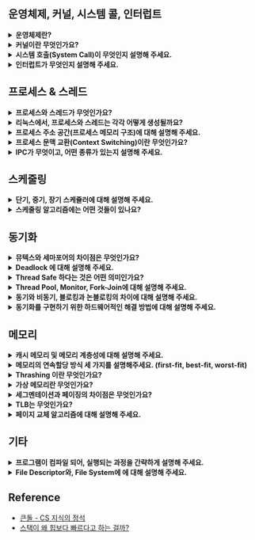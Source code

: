 <!--
<details>
  <summary><b></b></summary>

  ---
  
  <details>
    <summary></summary>
  </details>

  ---
</details>
-->

## 운영체제, 커널, 시스템 콜, 인터럽트

<details>
  <summary><b>운영체제란?</b></summary>

  - 사용자에게 편리한 인터페이스 환경을 제공하고 컴퓨터 시스템의 자원을 효율적으로 관리하는 일종의 소프트웨어입니다.
  - 예를 들어, 관리자 역할을 하는 운영체제의 커널이 프로그램을 메모리에 올려 프로세스로 만들면 일꾼인 CPU가 이를 처리합니다.

  ---

  <details>
    <summary>운영체제가 왜 필요할까요?</summary>

    - 컴퓨터 자원을 보호하기 위해 필요합니다.
      - 운영체제를 통해 자원을 관리하고 접근합니다. 즉, 사용자가 자원에 직접적으로 접근하는 것을 막음으로써 보호합니다.
    - 기능 추가 및 성능 향상을 위해 필요합니다.
      - 운영체제가 있으면 다양한 응용 프로그램을 사용할 수 있습니다. 예를 들어, 운영체제로 성능 향상을 위해 새로운 기능을 쉽게 추가할 수 있습니다.
    - 편리한 인터페이스 환경을 제공받기 위해 필요합니다.
    - 사용 규칙의 역할을 수행하기 위해 필요합니다.
      - 컴퓨터가 발전하면서 여러 작업을 동시에 할 수 있는 컴퓨팅 환경이 조성되어 사용 규칙이 필요해졌습니다.
  </details>  
  <details>
    <summary>운영체제의 역할이 무엇인가요?</summary>

    - 자원 관리 : 효율성
      - 여러 응용 프로그램이 자원을 요청하면 적절한 순서로 배분하고 회수하여 자원을 효율적으로 관리합니다.
      - 예시 : 리소스 관리, I/O 시스템 관리, CPU 관리(스레드에 CPU를 시분할로 할당), 메모리 관리(모든 프로세스에 공평하게 메모리를 할당)
    - 자원 보호 : 안정성
      - 사용자 및 응용 프로그램이 CPU, 메모리 등에 대해 직접 접근하는 것을 막습니다.
    - HW 인터페이스 제공 : 확장성
      - 마우스, 키보드 등을 복잡한 과정없이 사용할 수 있도록 합니다.
    - SW 인터페이스 제공 : 편리성
      - OS를 편리하게 사용하기 위해 제공됩니다.
      - Ex) Window GUI 등
  </details>
  <details>
    <summary>운영체제 종류는 무엇이 있을까요?</summary>

    - 운영체제는 앞단에 어떤 인터페이스를 두냐에 따라 GUI, CUI로 나뉠 수 있습니다.

    - GUI (Graphical User Interface)
      - 그래픽을 사용하여 컴퓨터와 상호 작용하는 인터페이스입니다.
      - 즉, 사용자가 전자 장치와 상호 작용할 수 있도록 하는 사용자 인터페이스의 한 형태입니다.
      - 단순 명령어 창이 아닌 아이콘을 마우스로 클릭하는 등의 단순한 동작으로 컴퓨터와 상호 작용할 수 있도록 해줍니다.
      - Ex) windowOS, macOS 등의 현대의 OS
    - CUI (Character Use Interface)
      - 사용자가 키보드만을 사용하여 문자를 기반으로 컴퓨터와 상호 작용하는 인터페이스입니다.
      - 즉, 그래픽이 아닌 명령어로 처리하는 인터페이스입니다.
      - Ex) MS-DOS (1994년 단종), chatGPT도 CUI라 할 수 있습니다.
  </details>

  ---
</details>
  
<details>
  <summary><b>커널이란 무엇인가요?</b></summary>

  - 운영체제의 핵심 부분이자 시스템 콜 인터페이스를 제공합니다.
  - 예를 들어, 보안, 메모리, 프로세스, 파일 시스템, I/O 디바이스, I/O 요청 관리 등 운영체제의 중추적인 역할을 합니다.

  ---

  <details>
    <summary>커널의 역할은 무엇이 있을까요?</summary>

    - OS의 역할은 OS의 커널이 담당합니다. 즉, OS 역할이 커널 역할이라 할 수 있습니다.
      - CPU 스케줄링 및 프로세스 관리 : CPU를 어떤 프로세스 할당할 지, 혹은 프로세스 생성/삭제/자원 할당/반환을 관리합니다.
      - 메모리 관리 : 한정된 메모리를 어떤 프로세스에 얼만큼 할당할 지 관리합니다.
      - 디스크 파일 관리 : 디스크 파일을 어떤 방법으로 보관할 지 관리합니다.
      - I/O 디바이스 관리 : 마우스, 키보드 등과 같은 I/O 디바이스들과 컴퓨터 간에 데이터를 주고 받는 것을 관리합니다.
  </details>
  <details>
    <summary>운영체제와 커널의 차이점은 무엇인가요?</summary>

    - 운영체제는 시스템 전체를 관리하고 사용자와 응용 프로그램에 다양한 서비스를 제공합니다.
    - 커널은 운영체제의 핵심 부분으로 하드웨어와 직접적으로 상호 작용하여 시스템 기능을 제공하고 관리합니다.
    - 즉, 운영체제 전체가 컴퓨터 부팅 시 반드시 실행되어야 하는 것은 아니지만, 커널은 반드시 실행되어야합니다.
  </details> 
  <details>
    <summary>커널 함수란?</summary>

    - 커널 내부에 있는 여러 함수들을 뜻하는 것으로 네이티브 함수를 말합니다.
    - 이 커널 함수들은 System Call(호출)을 통해 사용자 프로그램이 커널 함수를 호출할 수 있습니다. 
    - 예를 들어, 프로세스를 종료하는 kill() 함수를 호출 시, 시스템 콜을 거쳐 커널 함수가 호출되고 프로세스가 종료됩니다.
    - 이처럼, 커널 함수는 운영 체제의 안정성과 기능에 큰 영향을 미칩니다.
  </details>
  <details>
    <summary>커널 유형은 무엇이 있을까요?</summary>

    - 단일형 구조 커널(모놀리식)
      - 초창기 OS 구조로 기능들이 단일의 모듈로 구성되어 있습니다.
      - 즉, 모든 시스템 서비스를 하나의 큰 프로세스 내에서 실행합니다.
      - Ex) MS-DOS, VMS, 초기 UNIX
      - 장점
        - 모듈 간의 통신 비용이 줄어 효율적인 운영이 가능합니다.
      - 단점
        - 버그나 오류를 처리하기 어렵습니다.
        - 기능 간 상호 의존성이 높아 작은 결함이 시스템 전체로 확산될 수 있습니다.
        - 수정이 어려워 이식성이 낮습니다.
        - 현대의 OS는 크고 복잡해 단일형으로 구현하기 어렵습니다.
    - 계층형 구조 커널
      - 단일형 구조 커널의 발전된 형태로 비슷한 기능의 모듈을 하나의 계층으로 묶어 계층 간의 통신을 통해 OS를 구현한 커널입니다.
      - 장점
        - 버그나 오류가 생길 경우 해당 계층만 수정하면 되기 때문에, 디버깅이 쉽습니다.
        - Window를 비롯한 현대 OS는 이 구조로 구현되어 있습니다.
    - 마이크로 구조 커널
      - 계층형 구조의 접근 방식과 반대로 개발된 커널로 가장 기본적인 기능만 제공합니다.
      - 즉, 최소한의 기능만을 제공하며 대부분 서비스가 사용자 영역에 구현되어 있으며, 
        각 모듈 간의 정보 교환은 프로세스 간 통신을 통해 이루어집니다.
      - 장점
        - 각 모듈이 독립적으로 작동하기 때문에, 하나의 모듈에 문제가 있어도 전체 OS가 멈추지 않습니다.
        - 커널이 가벼워 CPU 용량이 작은 시스템에도 적용이 가능합니다.
  </details> 
  
  ---
</details>
<details>
  <summary><b>시스템 호출(System Call)이 무엇인지 설명해 주세요.</b></summary>

  - 시스템 콜은 OS가 커널에 접근하기 위한 인터페이스입로 소프트웨어 인터럽트인 Trap의 한 종류입니다.
  - 예를 들어, 사용자 프로그램이 OS의 서비스를 받기 위해 커널 함수를 호출할 때, 시스템 콜을 거쳐 호출하도록 설계되어 있습니다.
    - 시스템 콜은 커널 영역의 기능을 사용자 모드가 사용 가능하게 해줍니다.
    - 프로세스가 하드웨어에 접근해서 필요한 기능을 할 수 있게 해줍니다.
    - Ex) 프로세스 관리(생성/삭제 등), 파일 관리, 디바이스 관리, 시간/날짜 관련 시스템, 프로세스 간 통신 등을 위해 시스템 콜을 거쳐 커널 함수 호출합니다.
  - 즉, OS는 다양한 서비스들을 수행하기 위해 하드웨어를 직접 관리하고 응용 프로그램은 OS가 제공하는 인터페이스인 시스템 콜을 통해서만 자원을 사용할 수 있습니다.
  
  ---

  <details>
    <summary>우리가 사용하는 시스템 콜의 예시를 들어주세요. </summary>
    
    - 'open', 'close' : 파일을 열거나 닫는 시스템 콜입니다.
    - 'fork', 'exit' : 프로세스를 생성하거나 종료하는 시스템 콜입니다.
    - 'malloc', 'free' : 메모리를 할당하거나 해제하는 시스템 콜입니다.
  </details> 
  <details>
    <summary>시스템 콜의 장점은 ?</summary>

    - 유저 프로그램이 복잡한 파일 시스템, 프로세스 관리 등의 내부 동작을 몰라도 됩니다.
      - 시스템 콜은 하나의 추상화 계층이기 때문에, 네트워크 통신이나, DB와 같은 낮은 단계의 영역 처리에 대한 부분을 많이 신경쓰지 않고 프로그램을 구현할 수 있습니다.
      - 즉, 유저 프로그램은 시스템 콜을 기반으로 커널과 분리 됩니다.
    - 운영체제의 관리 하에 프로그램이 운영되므로 시스템의 안정성과 보안이 강화됩니다.
      - 예를 들어, 공격자가 만든 카메라 앱 프로그램이 아무런 제약 없이 접근 가능할 때, 카메라에 관련한 메모리 등이 오염되어 의도와는 상관없이 사생활이 노출될 수 있습니다.
      - 반대로, 시스템 콜은 유저 모드에서 시스템 콜로만 커널 모드에 진입할 수 있는 단 하나의 통로 역할을 하기 때문에, 컴퓨터 자원에 대한 직접적인 접근을 차단하여 보호할 수 있습니다.
  </details> 
  <details>
    <summary>시스템 콜이, 운영체제에서 어떤 과정으로 실행되는지 설명해 주세요. </summary>

    1. 사용자 프로세스가 시스템 콜을 호출하면, trap이 걸리면서 mode bit 값이 1에서 0으로 바뀝니다. 즉, 유저모드에서 커널모드가 됩니다.
    2. 이때, 커널은 내부적으로 시스템 콜을 구분하기 위해 기능별로 고유 번호를 할당하고 해당 번호에 제어 루틴의 정의하고 있기 때문에,
       커널은 요청받은 시스템 콜에 대응하는 고유 번호를 확인하고 그에 맞는 서비스 루틴을 호출합니다.
    3. 작업 완료 후 다시 사용자 모드로 전환됩니다. 즉, mode bit도 0에서 1로 바뀝니다.
  </details>  
  <details>
    <summary>운영체제의 Dual Mode에 대해 설명해 주세요.</summary>

    - 운영체제를 보호하기 위한 기법입니다. 예를 들어, 사용자에게 시스템 자원에 대한 제한을 걸지 않을 경우 사용자가 중요한 HW 자원을 망가뜨리 위험이 생기는데, 이를 보호하기 위한 기법입니다.
    - 이는 `mode bit`를 참고해서 유저 모드와 커널 모드로 구분합니다. 이때, mode bit가 1이면 유저 모드이고 0이면 커널 모드입니다.
      - 유저 모드(mode bit 1) : 유저가 접근할 수 있는 영역을 제한적으로 둬서 컴퓨터 자원에 함수로 침범하지 못하는 모드입니다.
      - 커널 모드(mode bit 0) : 모든 컴퓨터 자원에 접근할 수 있는 모드입니다.  
  </details>
  <details>
    <summary>시스템 콜 혹은 인터럽트가 발생했을 때, Dual Mode 흐름을 말해보세요.</summary>
  
    1. 유저 모드에서 프로세스가 실행됩니다.
    2. 실행 중 프로세스가 시스템 콜을 호출합니다.
    3. 커널 모드로 전환됩니다.
    4. 작업을 수행합니다.
    5. 작업 완료 후 다시 유저 모드로 전환됩니다.
  </details>
  <details>
    <summary>왜 유저모드와 커널모드를 구분해는 이유가 무엇일까요?</summary>

    - 시스템을 보호하기 위해 구분합니다. 즉, 의도치 않거나 악의적으로 호출을 막아 시스템 내부 데이터를 보호하기 위해 구분합니다.
  </details>  
  <details>
    <summary>서로 다른 시스템 콜을 어떻게 구분할 수 있을까요?</summary>

    - 커널은 내부적으로 각각의 시스템 콜을 구분하기 위해 고유한 이름, 매개변수, 시스템 콜 번호, 시스템 콜 번호에 해당하는 서비스 루틴 등을 가집니다.
      - 시스템 콜 이름(고유) : open, read, write와 같이 고유한 이름
      - 매개변수 : 매개변수의 종류와 값에 따라 시스템 콜이 어떤 동작을 수행하는 지 구분 가능합니다. (Ex) open: 파일 경로와 옵션을 매개변수로 전달, fork: 새로운 프로세스를 생성하는데 필요한 정보를 매개변수로 전달
  </details>  
  <details>
    <summary>우리가 사용하는 Java에서 시스템 콜을 어떻게 사용하는지 자유롭게 설명해주세요. (답변 부족)</summary>

    - Java는 시스템 콜을 사용하기 위해 JNI를 통하여 네이티브 메서드를 활용하는 것으로 알고 있습니다.
  </details> 
  
  ---
</details>

<details>
  <summary><b>인터럽트가 무엇인지 설명해 주세요.</b></summary>

  - 즉각적인 주의가 필요한 이벤트를 나타내는 외부 장치 혹은 SW 내부에서 CPU로 전송하는 신호를 말합니다. 신호를 받은 CPU에서 실행 중인 프로세스를 중단하고 임시로 미리 결정된 위치로 제어권을 전달합니다. 즉, 이벤트가 발생했을 때 CPU가 이에 응답할 수 있도록 합니다. 이는 폴링으로 주변 장치를 주기적으로 확인할 필요가 없어져서 프로세서의 효율성도 향상시킵니다.
  - 쉽게 말해, 인터럽트는 프로그램 실행 도중에 예기치 않은 상황이나 급한 작업이 발생할 경우, 현재 실행 중인 작업을 일시 중단 후, 발생된 상황을 우선처리한 후 실행 중이던 작업으로 복귀해 계속 처리하는 것을 말합니다. 즉, 현재 실행 중인 작업을 즉시 중단하고 발생한 상황에 대한 우선처리가 필요함을 CPU에 알리는 것입니다.

  ---

  <details>
    <summary>인터럽트가 왜 필요할까요?</summary>

    - 대부분의 컴퓨터는 한 개의 CPU를 사용하므로 한 순간에는 하나의 일 밖에 처리할 수 없습니다.
    - 때문에, 어떤 일을 처리하는 도중 우선 순위가 급한 일을 처리할 필요가 있을 때, 대처하기 위해 필요합니다.
  </details>
  <details>
    <summary>트랩(Trap)이란?</summary>

    - 트랩은 SW 인터럽트(=내부 인터럽트, 동기적 인터럽트)를 말합니다.    
    - 이때 SW 인터럽트는 비자발적과 자발적인 System Call로 나뉩니다.
      - Exception(비자발적) : 오버플로, 언더플로, I/O 장치에 의한 인터럽트, 0으로 나눗셈한 경우 등
      - System Call(자발적) : 프로그램이 커널 함수를 호출하는 경우              
  </details>
  <details>
    <summary>인터럽트 핸들러 함수(ISR; Interrupt Service Routine)란?</summary>

    - 인터럽트 발생 시, 이를 핸들링하기 위함 함수를 말합니다.
    - 이는 리눅스에서 `request_irq()`를 통해 인터럽트 핸들러 함수로 등록할 수 있습니다.
  </details>
  <details>
    <summary>인터럽트는 어떻게 처리하나요?</summary>

    1. 프로세스 실행 : CPU가 메모리에 있는 명령어를 순차적으로 실행하다가, 
    2. 인터럽트 요청 : 중간에 HW 혹은 SW 이벤트에 의해 인터럽트 요청 시, 
    3. 프로세스 중단 : CPU가 현재 실행 중인 프로세스를 중단하고 
    4. 상태 보존 : PCB에 해당 작업 상태를 저장합니다.
    5. 서비스 루틴 : Interrupt Vector에서 ISR(Intterrupt Handler)를 찾습니다.
    6. 프로세스 인터럽트 : 찾은 ISR을 수행해 특정 명령어를 실행합니다.
    7. 상태 복원 : 실행 완료 후 상태 복구 명령어가 실행되어 저장해둔 PCB 등을 복원하고 
    8. 실행 재개 : CPU는 다시 메모리에 있는 명령어를 순차적으로 실행합니다. 이때, 이전에 실행 중이던 프로그램이 실행될 수도 있지만, Ready Queue의 가장 앞에 있던 프로그램이 다시 올라갈 수도 있습니다.
      
    - PCB(Process Control Block) : 수행 중이던 PC, 메모리 주소, 레지스터, HW 상태 등이 저장됩니다.
    - PC(Program Counter) : 다음에 실행할 명령어의 주소
    - Interrupt Vector : 인터럽트 유발한 장치를 위한 ISR의 주소 배열. 즉, 인터럽트 핸들러 함수가 모여 있는 곳.
    - ISR(Interrupt Handler Function) : 해당 인터럽트를 처리하기 위한 코드 집합. 즉, 인터럽트를 핸들링하기 위한 함수
      - 만약, ISR을 수행할 때, 우선순위가 더 높은 인터럽트 발생 시, 재귀적으로 과정을 수행합니다.
      - ISR 내에서는 다른 인터럽트가 발생하지 않도록 인터럽트 플래그를 사용해 중첩된 인터럽트를 방지합니다.
    - Context : 프로세스와 관련된 정보의 집합
      - CPU Register Context : CPU(프로세서) 내부에 위치
      - Code & Data, Stack, PCB : 메모리에 위치.
  </details>  
  <details>
    <summary>Polling 방식에 대해 설명해 주세요.</summary>
    
    - 폴링은 특정 주기를 갖고 해당 주기마다 처리를 위한 시그널이 들어왔는지 체크합니다.
      따라서 커널과 같은 인터럽트 핸들러가 필요하지 않습니다.
    - 단, 시스템 리소스를 많이 소비하기 때문에 구현 시, 시스템의 성능 저하 원인이 되기도 합니다.
      따라서 오늘날의 다양한 프로세스를 처리하기에는 적합하지 않습니다.

    - 인터럽트
      - CPU가 아닌 주변의 I/O 장치가 대신 I/O 해주는 방식입니다.
        때문에 데이터의 I/O 이루어지는 동안 CPU는 다른 작업을 할 수 있습니다.
      - CPU의 작업과 저장장치의 데이터 이동을 독립적으로 운영할 수 있어서 시스템 효율을 높입니다.
      - 현대 운영체제는 인터럽트 기반의 시스템을 사용합니다.
  </details>  
  <details>
    <summary>HW/SW 인터럽트 혹은 외부/내부 혹은 비동기적/동기적 인터럽트에 대해 설명해 주세요.</summary>

    - 안터럽트에는 HW 인터럽트와 SW 인터럽트가 있고 SW 인터럽트는 비자발적인 예외와 자발적인 System Call로 나뉩니다.

     - HW 인터럽트 (=외부 인터럽트, 비동기적 인터럽트)
       - 일반적으로 인터럽트를 부르는 것으로 CPU 외부로부터 인터럽트 요구신호에 의해 발생되는 인터럽트를 말합니다. 때문에 외부 인터럽트라고도 합니다.
       - 다른 하드웨어 장치가 실행 중인 명령어와는 무관하게 생성하는 인터럽트이기 때문에 비동기적 인터럽트라고도 합니다.
       - Ex) 정전/전원의 이상, CPU의 기능 오류 및 기계의 착오, I/O 인터럽트(입출력 오류, I/O 디바이스의 데이터 전송 등), 외부 신호 인터럽트(I/O 장치가 아닌 오퍼레이터나 타이머에 의한 인터럽트)          
     - SW 인터럽트 (=내부 인터럽트, 동기적 인터럽트, Trap)
       - 프로그램 내부에서 발생하는 것을 말합니다. 때문에 내부 인터럽트라고도 합니다.
       - 프로세스 오류/종료/시작 등을 기반으로 프로세스에서 발생하는 인터럽트를 말합니다. 즉, 프로세스가 실행 중인 명령어로 인해 발생하기 때문에 동기적 인터럽트라고도 부릅니다.
       - Ex) 잘못된 명령 및 잘못된 데이터 사용, Division By Zero, 오버플로우/언더플로우, 기타 프로그램 Exception 등
  </details>
  <details>
    <summary>동시에 두 개 이상의 인터럽트가 발생하면, 어떻게 처리해야 하나요?</summary>

    - 운영체제에서 사용되는 인터럽트 처리 메커니즘에 따라 정확한 동작이 달라질 수 있지만 주로 아래와 같은 동작으로 처리합니다.
      - 인터럽트 우선순위 할당 : 가장 높은 우선순위를 가진 인터럽트를 처리합니다.
      - 인터럽트 마스킹 : 인터럽트 처리 중 다른 인터럽트를 일시적으로 비활성화하여 우선순위를 선점하지 못하도록 방지할 수 있습니다.
      - 인터럽트 큐, 버터 : 받은 순서대로 대기 중인 인터럽트를 처리하고 처리 순서를 관리합니다.
  </details>
  <details>
    <summary>HW 인터럽트와 SW 인터럽트 중 어떤 것이 우선순위가 높나요?</summary>

    - 보통 HW 인터럽트가 높은 것으로 알고 있습니다.
    
    1. 전원 이상
    2. 기계 착오
    3. 외부 신호
    4. I/O
    5. 명령어 에러
    6. 프로그램 검사
    7. SuperVisor Call
  </details>

  ---
</details>
  
## 프로세스 & 스레드

<details>
  <summary><b>프로세스와 스레드가 무엇인가요?</b></summary>

  - 프로세스
    - 컴퓨터의 메모리에 올라가 실행 중인 프로그램을 의미합니다.
    - 즉, 프로그램이 메모리에 올라가면 프로세스가 되는 인스턴스화가 일어나고 이후 OS의 CPU 스케줄링에 따라 CPU가 프로세스를 실행합니다.
  - 스레드
    - 스레드는 프로세스 내 작업의 실행 흐름 단위입니다. 즉, 프로세스의 실행 가능한 가장 작은 단위입니다.
    - 즉, 프로세스는 여러 스레드를 가질 수 있습니다.
  
  ---

  <details>
    <summary>프로그램과 프로세스, 스레드의 차이에 대해 설명해 주세요.</summary>

    - 프로그램
      - 사용자가 원하는 일을 처리할 수 있도록 프로그래밍 언어를 사용해 올바른 수행절차를 표현해놓은 명령어들의 집합입니다.
      - 컴퓨터에서 어떤 작업을 위해 실행할 수 있는 정적인 상태의 파일로 메모리에 적재되기 전 상태의 파일입니다.
    - 프로세스
      - 각 프로세스는 OS로부터 필요한 자원을 할당 받습니다. 즉, 운영체제가 메모리 등의 필요한 자원을 할당해준 실행 중인 프로그램을 말합니다.
      - 각 프로세스는 독립적으로 Code/Text, Data, Stack, Heap 영역을 관리합니다.
      - 독립적으로 관리하기 때문에, 동기화 문제 등은 발생하지 않지만, 다른 프로세스의 자원에 접근하기 위해 프로세스간 통신(IPC)을 사용해야 합니다.
    - 스레드
      - 각 스레드는 프로세스가 할당받는 자원을 이용합니다. 즉 프로세스 내에서 작업을 수행하는 실행 단위로 하나의 프로세스에 여러 스레드가 있습니다.
      - 각 스레드는 Code/Text, Data(전역 변수 등), Heap 영역을 공유하고 Stack(지역 변수 등) 영역, 스레드 실행 환경 정보를 독립적으로 관리합니다.
      - 각 스레드는 메모리를 공유하지만, 이로 인해 동기화, 데드락 등의 문제가 발생할 수 있습니다.
  </details> 
  <details>
    <summary>멀티 프로세스와 멀티 스레드의 차이점을 설명해주세요.</summary>

    - 멀티 프로세스
      - 하나의 프로그램을 여러 개의 프로세스로 나눠 사용하는 것을 말합니다. 즉, 2개 이상의 프로세서나 코어를 사용하는 경우입니다.
      - 각 프로세스가 OS에게 독립적으로 자원을 할당받아 서로의 메모리에 침범하지 않습니다.
      - 독립적인 영역을 가져 안정적입니다. 즉, 각 프로세스에 문제가 발생해도 다른 프로세스에 영향을 주지 않습니다.
      - 서로 독립된 메모리를 가지기 때문에, 서로 메모리를 공유하기 위해 IPC(Inter Process Communication) 기법을 사용해야 합니다. 이 과정에서 추가적인 설비가 필요하고 다소 비효율적입니다.
      - 서로 독립된 메모리를 가져 Context Switching(문맥 교환) 발생 시, 시간이 오래 걸립니다.
    - 멀티 스레드
      - 하나의 프로세스가 여러 스레드를 갖고, 각 스레드가 서로 다른 작업들을 수행하는 것을 말합니다.
      - 프로세스를 추가적으로 생성하지 않기 때문에, 비용 측면에서 효율적입니다.
      - 스레드는 동일한 프로세스 내 자원을 공유하기 때문에 프로세스에 비해 효율적입니다. 단, 동기화 처리가 필요한 상황이 생길 수 있습니다.
      - 하나의 스레드에 문제가 생기면 프로세스 전체에 문제가 발생할 수 있습니다.
  </details> 
  <details>
    <summary>멀티 프로세스, 멀티 스레드 중 어떤 것을 선택하는 게 좋을까요?</summary>

    - 대부분의 경우 멀티 스레드를 선택할 것 같습니다.
    - 멀티 프로세스의 경우 멀티 프로세스를 시작하기 위해 여러 프로세스를 생성해야 하기 때문에 비용이 많이 발생합니다.
    - 또한 각 프로세스가 독립적이기 때문에 스레드의 Context Switching 과정보다 프로세스의 Context SWitching 과정에서 비교적 많은 비용이 발생할 것입니다.
    - 그리고 스레드의 자원 공유 방식이 프로세스의 IPC 기법보다 더 빠르고 효율적이기 때문에 멀티 스레드를 선택할 것 같습니다.
  </details>
  <details>
    <summary>크롬의 경우 멀티 프로세스 구조를 택했는데, 그 이유는 무엇일까요?</summary>
    
    - 멀티 스레드라면 각각의 크롬 탭에서 문제가 발생하거나 확장 중에 문제가 발생하면 전체 브라우저에 영향이 갈 수 있습니다.
    - 크롬은 특정 탭이 전체 브라우저에 영향이 가지 않도록 하기 위해 서로 다른 프로세스로 분리시켜 관리한다고 생각합니다.
  </details>
  <details>
    <summary>PCB(Process Control Block)가 무엇인가요?</summary>

    - CPU가 프로세스를 실행할 때 필요한 중요 정보들을 보관하는 자료구조입니다. 즉, 프로세스에 대한 메타데이터를 저장하는 블록입니다.
    - 모든 프로세스는 고유한 PCB를 갖는데, 프로세스 생성 시 PCB도 함께 생성되고 프로세스 완료 시, PCB도 함께 삭제됩니다.

    - PCB에 저장되는 정보 (구조)
      - 프로세스 상태 : New, Ready, Running, Wait, Terminated 등
      - 프로세스 구분자 (PID) : 각 프로세스의 고유 식별 변호
      - 프로그램 카운터 (PC) : 다음에 실행될 명령어의 위치 값. 예를 들어, Context Switching을 할 때, 어디부터 다시 실행해야하는 지 알려줍니다.
      - CPU 레지스터 및 일반 레지스터 정보 : 프로세스를 실행하기 위해 저장해야 할 레지스터 정보
      - CPU 스케줄링 정보 : 우선 순위, 최종 실행 시간, CPU 점유 시간 등의 정보
      - 메모리 관리 정보 : 프로세스 주소 공간 정보
      - I/O 상태 정보 : 프로세스에 할당된 I/O 장치 목록, 열린 파일 목록 등 
      - 프로세스 계정 정보 : Page Table, Scheduling Queue Pointer, 소유자, 부모 등
      - Stack Pointer : 부모/자식 프로세스에 대한 포인터, 프로세스가 위치한 메모리 주소에 대한 포인터, 할당된 자원에 대한 포인터 정보. 
                        함수 호출 시 스택의 가장 위쪽 데이터의 위치를 가리킵니다.
  </details>
  <details>
    <summary>그렇다면, 스레드는 PCB를 갖고 있을까요?</summary>

    - 스레드는 프로세스 내부에 있으므로 PCB를 가지지 않고 TCB(Thread Control Block)를 가집니다.
    - TCB는 스레드와 관련된 정보만 가지기 때문에, PCB보다 적은 데이터를 가집니다.
    - TCB는 스레드가 생성될 때마다 생성되고 스레드 종료 시, 해제됩니다.
    - TCB는 보통 Linked List로 구현되어 있는 것으로 알고 있습니다.

    - TCB에 저장되는 정보 (구조)
      - 스레드 ID (TID) : 각 스레드의 고유 식별 번호
      - 스레드 상태 : 순서열 레지스터, 스택 포인터, 프로그램 카운터 (PC)
        - 순서열 레지스터 : 명령의 진행 상태
        - 스택 포인터 : 스레드 함수 호출 시 저장되는 곳이 스택이라 실행 흐름을 저장하는 데 필요
        - 프로그램 카운터 (PC) : 스레드 내에서 실행될 다음 명령어의 주소
      - 스케줄링 정보
      - PCB에 대한 포인터 : 해당 스레드를 포함하는 프로세스에 대한 포인터
  </details> 
  <details>
    <summary>프로세스 상태에 대해 설명해주세요.</summary>

    - Create/New (생성 상태)
      - 프로세스가 생성 중인 상태를 의미합니다.
      - 이때, 프로세스를 생성하기 위한 여러 작업(Ex: PCB 생성)과 장기 스케줄러 승인 등의 과정을 밟습니다.
      - Ex) `fork()`, `exec()`
    - Ready (준비 상태)
      - 생성된 프로세스가 CPU 스케줄러로부터 CPU 소유권을 얻을 때까지 기다리는 상태입니다.
      - CPU가 하나인 경우 컴퓨터는 한 번에 하나의 프로세스만 실행할 수 있어서 기다리는 상태입니다.
      - 실제로 CPU 자원을 어떤 프로세스에게 줄 지에 대한 알고리즘도 다양합니다.
    - Running (실행 상태)
      - 프로세스가 CPU를 얻어 실제 작업을 수행하는 상태입니다. (명령어들이 실행되고 있는 상태)
      - 즉, CPU 소유권을 얻고 메모리를 할당받아 수행 중인 상태로 `CPU Burst`가 일어났다고 합니다.
    - Wait/Blocked (대기 상태)
      - 어떤 이벤트가 발생한 후 프로세스가 중단된 상태입니다. 즉, 프로세스가 어떤 이벤트가 발생하기를 대기하는 상태입니다.
      - 이는 작업의 효율성을 위해 OS에 추가된 상태로 CPU가 주어져도 당장 작업을 수행할 수 없는 상태입니다.
      - 예를 들어, 프린트 인쇄 버튼으로 인한 I/O 요청 인터럽트가 발생한 경우가 있습니다. 즉, 실행 상태의 프로세스가 I/O을 요구한 경우입니다.
    - Terminated/Exit (완료 상태)
      - 프로세스가 작업을 마친 후 해당 프로세스에 대한 자원을 반납하고 PCB가 삭제되는 상태를 말합니다.
      - 종료는 자연스럽게 종료되는 상황도 있지만, 부모 프로세스가 자식 프로세스를 강제적으로 종료시켜 비자발적 종료되는 경우(Abort)도 있습니다. 

    [상세]
    - Ready Suspended (준비 중단 상태)
      - 메모리 부족으로 일시 중단된 상태입니다.
      - 즉, Ready Queue가 꽉찬 상태입니다.
    - Blocked Suspended (일시 중단 상태)
      - 중단 상태에서 프로세스가 실행되려고 했는데, 또 다시 메모리 부족으로 일시 중단된 상태를 말합니다. 

    [흐름 예시]
    1. New -> Ready : 생성 완료 시, OS 커널에 존재하는 Ready Queue에 올라갑니다.
    2. Ready -> Running : Ready Queue에 있는 프로세스들을 OS가 프로세스 스케줄링 알고리즘에 의해 Running 상태로 가야할 프로세스를 CPU로 할당합니다.
    3. Running -> Waiting : 현재 Running 상태에 있는 프로세스 A에서 I/O 이벤트가 발생하여 프로세스 A가 대기합니다.
    4. Running -> Ready : I/O 이벤트가 종료된 프로세스 A가 다시 Ready Queue에 올라갑니다. (이후 다시 2번으로)
    5. Running -> Terminated : 프로세스 A의 작업이 완료됩니다.
    6. Ready -> Waiting : 이 모든 과정에서 하나의 작업을 매우 짧은 시간 동안 처리 후 다른 작업으로 넘어가는 것을 반복합니다. 겉으로 보기엔 동시에 실행되는 것처럼 보입니다. (Cuncurrency)
  </details>
  
  ---
</details>

<details>
  <summary><b>리눅스에서, 프로세스와 스레드는 각각 어떻게 생성될까요?</b></summary>

  - 부모 프로세스
    - 리눅스는 부팅될 때 부트로더에서 커널을 작동합니다.
      - 부트로더: OS가 시동되기 전에 미리 실행되면서 커널이 올바르게 시동되기 위해 필요한 관련 작업을 마무리하고 최종적으로 OS를 시동시키기 위한 목적을 가진 프로그램.
    - 작동된 커널이 init 프로세스를 실행합니다.
      - init 프로세스: 모든 프로세스의 부모 프로세스입니다.
  - 자식 프로세스
    - 대부분 fork() 혹은 exec() 시스템 콜 함수를 사용해 자식 프로세스를 생성합니다.
      - `fork()` : 부모 프로세스와 동일한 정보(PCB)를 갖는 자식 프로세스를 만드는 시스템 콜입니다.
      - `exec()` : 해당 함수로 호출된 부모 프로세스를 새로운 정보로 덮어버려 다른 작업을 하는 자식 프로세스를 만드는 시스템 콜입니다.
  - 스레드
    - `pthread_create()` 시스템 콜 함수를 사용해 생성합니다.
      - 같은 프로그램 내에서 작은 작업을 처리하는 데 fork()를 통해 부모와 동일한 자식 프로세스를 생성하는 것은 비용이 많이 발생합니다.
      - 반면, 스레드는 부모 프로세스의 PCB 정보를 가지고 있기 때문에, 해당 시스템 콜 함수로 부모 프로세스와 같은 정보에 적은 비용으로 접근해 필요한 작업만 처리가 가능합니다.

  ---

  <details>
    <summary>자식 프로세스가 상태를 알리지 않고 죽거나, 부모 프로세스가 먼저 죽게 되면 어떻게 처리하나요?</summary>

    - 좀비 프로세스 (Zombie Process)
      - 자식 프로세스가 부모 프로세스에게 상태를 알리지 못하고 죽으면, 자식 프로세스는 좀비 프로세스가 됩니다. 
      - 이를 위해 커널은 자식 프로세스가 종료되어도 최소한의 정보(PID, 종료 상태 등)을 남겨두기 때문에, wait() 함수를 통해서 좀비 프로세스들을 회수할 수 있습니다.
      - 즉, 좀비 프로세스는 다른 말로 부모 프로세스가 wait()를 호출하지 못한 상태로 자식 프로세스가 먼저 죽은 상황이라고 할 수 있습니다.
      - 만약 부모 프로세스가 wait()를 오랫동안 호출하지 않아 메모리가 남아있는 경우 결국 자원 낭비를 야기하고 최악에는 리소스의 유출을 야기할 수 있으니 꼭 처리해야 합니다.
    - 고아 프로세스 (Orphan Process)
      - 부모 프로세스가 자식 프로세스보다 먼저 죽은 경우 자식 프로세스들은 고아 프로세스가 됩니다. 즉, 고아 프로세스들은 종료 상태를 확인하거나 회수할 수 없습니다.
      - 하지만 다행히 OS는 고아 프로세스를 허용하지 않기 때문에, 부모 프로세스가 먼저 종료되면 자식 프로세스들은 새로운 부모 프로세스로 init이 설정됩니다.
      - 이 init 프로세스는 자식 프로세스가 종료될 때까지 기다린 후 wait 함수를 호출합니다. 즉, 고아 프로세스들이 좀비 프로세스가 되는 것을 방지합니다.
      - 고아 프로세스는 시스템이 프로세스가 종료될 때까지 추적해야해서 시스템 자원을 낭비할 수 있습니다. 즉, 성능 저하의 원인이 됩니다.
  </details> 
  <details>
    <summary>리눅스에서 데몬 프로세스(Daemon Process)에 대해 설명해 주세요.</summary>

    - 서비스 요청에 대해 응답하기 위해 오랫동안 실행 중인 백그라운드 프로세스를 말하는 것으로 부팅 시 자동으로 생성됩니다.
    - 즉, 백그라운드 프로세스 중 부모 프로세스의 고유 번호 즉, PPID가 1인 프로세스를 말합니다.
    - 데몬 프로세스는 사용자와 상호작용하지 않고 주로 시스템의 특정 기능을 지속해서 실행하거나 관리하는 데 사용됩니다.
  
    - 예시
      - 웹 서버, 네트워크 서비스, 로깅 서비스 등
      - 웹 서버: 서버에서 터미널을 통해 실행될 수 있지만 터미널을 통해 사용자와 대화할 필요는 없어서 백그라운드 프로세스로 만들어집니다.
    - 특징
      - 백그라운드에서 실행됩니다.
      - 주기적으로 시스템 작업(백업, 로깅, 네트워크 통신 등)을 수행하거나 관리하고 특정 서비스를 제공합니다.
      - 무한 루프 실행하여 지속적으로 요청을 처리하거나 시스템을 모니터링합니다.
      - init 프로세스의 자식 프로세스로 시작됩니다. 즉, 시스템 부팅 시 init 프로세스에 의해 시작되고 관리됩니다.
  </details> 
  <details>
    <summary>포그라운드 프로세스와 백그라운드 프로세스 개념을 설명해주세요.</summary>

    - 포그라운드 프로세스
      - 표준 I/O 장치를 통해 대화하는 프로세스를 말합니다.
      - 표준 I/O 장치 예시: 터미널, 키보드 
    - 백그라운드 프로세스
      - 입력 장치에 대해 터미널과의 관계를 끊은 모든 프로세스를 말합니다.
      - 즉, 키보드를 통해 사용자에게 입력받지 않고 스스로 동작하는 프로세스입니다.
  </details>
  <details>
    <summary>리눅스는 프로세스가 일종의 트리를 형성하고 있습니다. 이 트리의 루트 노드에 위치하는 프로세스에 대해 설명해 주세요.</summary>

    - 루트 노드에 위치한 프로세스는 init 프로세스입니다. 즉, 모든 프로세스의 부모 프로세스로 PID는 항상 1입니다. 최근에는 systemd라고도 부릅니다.
    - 이 init 프로세스는 리눅스가 부팅될 때 부트로더에서 작동된 커널이 실행시킵니다. 즉, 부팅 시 첫 번째로 생성되고 보통 종료될 때까지 Running 상태입니다.
    - init 프로세스는 시스템의 초기화 및 관리를 담당합니다. 예를 들어, 시스템 서비스의 시작/중지, 사용자 로그인/로그아웃 등의 작업을 말합니다.
    - 이 프로세스로부터 모든 시스템/사용자 프로세스가 파생됩니다.

    - 부트로더
      - OS가 시동되기 전에 미리 실행되어 커널이 올바르게 시동되도록 필요한 모든 작업을 마무리합니다.
      - 최종적으로 OS를 시동시키기 위한 목적을 가진 프로그램입니다.
  </details> 

  ---
</details>

<details>
  <summary><b>프로세스 주소 공간(프로세스 메모리 구조)에 대해 설명해 주세요.</b></summary>

  - 실행 중인 각 프로세스에 할당된 메모리 공간을 의미하는 것으로 각각 고유한 주소 공간을 가집니다.
  - OS는 프로세스에 위에서부터 Stack, Heap, Data, Code/Text 영역으로 메모리를 할당합니다.
  - 반면, 스레드 같은 경우엔 프로세스 내에서 독립된 Stack 영역을 할당받고 나머지 영역은 공유합니다. <br/>
    때문에, Data 영역에 있는 자원인 공유 데이터는 동시에 여러 스레드가 접근할 수 있어서 동기화가 필요합니다.

  ---

  <details>
    <summary>프로세스의 각 영역을 설명해주세요.</summary>

    - Stack 영역
      - 지역 변수, 함수 호출 정보(Ex: 매개변수)가 저장되는 영역입니다.
      - 이 영역은 일반적으로 컴파일 시, 크기가 결정됩니다. 즉, 정적으로 결정됩니다.
      - 단, 함수가 함수를 호출하는 등의 경우에 따라 런타임 시에 크기가 결정되기도 합니다. 즉, 동적으로 결정되기도 합니다.
      - 예를 들어, 이곳은 함수가 호출될 때마다 호출될 때의 환경 등의 정보가 계속해서 저장됩니다.
      - 또한 재귀 함수가 호출된다고 했을 때, 새로운 Stack 프레임이 매번 사용되어 함수 내의 변수 집합이 다른 인스턴스 변수를 방해하지 않습니다.
    - Heap 영역
      - 동적 할당을 통해 생성된 변수나 객체가 저장되는 영역입니다.
      - 즉, 동적 할당 시 사용되며 런타임 시, 크기가 결정됩니다.
      - 이곳은 malloc(), free() 함수를 통해 관리할 수 있습니다.
    - Data 영역 (Data & BSS)
      - 전역 변수, 정적 변수가 저장되는 영역입니다.
      - 이 영역은 Data와 BSS 영역으로 정적 할당에 관한 부분을 담당합니다.
      - 즉, 정적인 특징을 갖는 프로그램이 종료되면 사라지는 변수들이 관리되는 영역입니다.
      - BSS : 초기화되지 않은 변수들이 0으로 초기화되어 저장되는 곳입니다.
      - Data : 0이 아닌 특정 값으로 할당된 변수들이 저장되는 곳입니다.
    - Code 영역 (Text 영역)
      - 프로그램 명령어가 저장되는 영역입니다.
      - 즉, 프로그램에 내장된 소스 코드가 관리되는 영역으로 정적입니다.
      - 이는 수정 불가능한 기계어로 저장됩니다.
  </details>
  <details>
    <summary>다음과 같이 공간을 분할하는 이유가 있을까요?</summary>

    - 결론 : 각 역할을 분배하고 필요에 따라 데이터를 공유하여 메모리 사용량을 줄이기 위함이라 생각합니다.
    
    - 스택 영역 분리 이유
      - LIFO(후입선출) 구조를 이용해 함수 호출과 지역변수 관리가 쉽도록 설계되어 빠른 호출과 반환 작업이 가능합니다.
      - 구조화된 형태와 고정된 할당 패턴은 메모리 조각화와 할당 관련 문제를 예방하는 데 도움됩니다.
      - 스택은 작고 메모리 엑세스 패턴이 예측 가능하기 때문에, 캐시에 저장해두고 쓰기 좋습니다.
        즉 스택에 저장된 데이터는 프로세서의 캐시에 더 자주 존재하므로 메모리 엑세스 시간이 더 빠릅니다.
    - 힙 영역 분리 이유
      - 한 번의 함수 호출 범위를 넘어 지속되어야 하는 경우 동적 수명을 갖는 데이터를 관리하기 위해 필요합니다.
      - 힙을 사용하면 데이터를 구조화되지 않은 방식으로 할당/해제할 수 있으므로 다양한 크기의 데이터 구조를 관리하는 데, 유연성을 제공합니다.
    - 코드/텍스트 영역 분리 이유
      - 같은 프로그램에선 모두 같은 내용이기 때문에, 따로 관리하여 공유합니다.
      - 기계어만 들어있기 때문에, 다른 영역과 분리하는게 당연하다고 생각합니다.
    - 스택 영역과 데이터 영역 분리 이유
      - 스택 구조의 특성과 전역변수의 활용성을 위해 분리되었다고 생각합니다.
      - 스택 영역은 함수의 흐름을 관리하지만, 데이터 영역은 전역 변수와 Static 변수를 관리합니다.
      - 또한 각 스레드는 독립된 Stack 영역을 갖지만 Data 영역은 공유합니다. 즉, 각 스레드가 동일한 Data 공유함으로써 메모리를 절약할 수 있습니다.
  </details> 
  <details>
    <summary>정적 할당과 동적할당에 대해 설명해주세요.</summary>

    - 정적 할당
      - 정적 할당은 컴파일 단계에서 메모리가 할당되는 것을 말합니다.
      - 보통 정적 할당은 Data 영역의 Data/BSS와 Code/Text 영역으로 나뉘어집니다.
    - 동적 할당
      - 동적 할당은 런타임 단계에서 메모리가 할당되는 것을 말합니다.
      - 보통 동적 할당은 Stack 영역과 Heap 영역으로 나뉘어집니다.
  </details>
  <details>
    <summary>초기화 하지 않은 변수들은 어디에 저장될까요?</summary>

    - 데이터 영역의 BSS 영역에 저장됩니다.
  </details> 
  <details>
    <summary>Stack과 Heap 영역 중 접근 속도가 더 빠른 공간은 어디일까요?</summary>

    - 접근 속도가 더 빠른 공간은 일반적으로 Stack 영역입니다.
    - 스택은 메모리 상에 연속적으로 배치되어 CPU 캐시의 지역성을 잘 활용할 수 있기 때문입니다.
    - 반면 힙은 메모리 블록들이 흩어져 있을 수 있어 단편화 문제가 발생하고 이는 메모리 관리에 추가적인 오버헤드가 발생합니다.
  </details> 
  <details>
    <summary>스택과 힙영역의 크기는 언제 결정되고 이 영역을 개발자가 아닌 사용자가 이 공간의 크기를 수정할 수 있나요?</summary>

    - 스택과 힙 영역의 크기는 런타임에 결정됩니다. 즉, 실행 중 동적으로 크기가 필요에 따라 변합니다.
    - 때문에, 프로그램 개발자가 아닌 사용자가 이 공간의 크기를 수정하는 것은 어렵다고 생각합니다.
  </details>  
  <details>
    <summary>"스택"영역과 "힙"영역은 정말 자료구조의 스택/힙과 연관이 있을까요?</summary>

    - 결론 : stack 둘 모두 push/pop이 일어나고 heap 메모리를 관리하기 때문에, 실제로 관련이 있다고 생각합니다.

    - 자료구조
      - Stack : 후입선출(LIFO) 원칙을 따르는 데이터 구조로 Push/Pop이 주요 작업입니다.
      - Heap : 트리와 유사한 구조로 구현되어 있고 삽입/삭제 등의 작업을 지원하며 메모리를 효율적으로 관리합니다.
    - 운영체제
      - Stack : 함수호출/지역 변수를 관리하는 영역으로 함수 호출 시, 새로운 스택 프레임에서 Push 되고 반환 시, Pop 됩니다. 
      - Heap : 동적 할당에 사용되는 메모리 영역을 의미하고 malloc(), new 등과 같은 명령어를 사용해 런타임에 메모리를 요청합니다.
  </details> 
  <details>
    <summary>Stack과 Heap의 크기는 매우 크다고 할 수 있을까요? (답변 미작성)</summary>
  </details> 
  
  ---
</details>

<details>
  <summary><b>프로세스 문맥 교환(Context Switching)이란 무엇인가요?</b></summary>

  - PCB를 기반으로 프로세스의 상태를 저장하고 다시 복원시키는 과정을 말합니다.
  - 즉, **PCB를 교환하는 과정**으로 한 프로세스에 할당된 시간이 끝나거나 프로세스가 종료되거나 인터럽트에 의해 발생합니다.
  - Ex) 할당 시간을 전부 사용한 Timeout, I/O 요청에 의한 시스템 콜 등등

  ---

  <details>
    <summary>많은 프로세스가 동시에 실행되는 것처럼 보이는 이유는 무엇일까요?</summary>

    - 싱글 코어 기준
      - 컴퓨터는 많은 프로그램을 동시에 실행되는 것처럼 보이지만, 사실 특정 시점에 실행되는 프로세스는 단 1개입니다.
      - 이는 프로세스들간에 컨텍스트 스위칭에 매우 빠르게 실행되어 동시에 실행되는 것처럼 보이는 것입니다.
    - 멀티 코어 기준
      - 현대 컴퓨터는 멀티 코어 CPU를 가지기 때문에, 특정 시점에 단 1개의 프로세스는 틀린말입니다.
  </details>
  <details>
    <summary>프로세스와 스레드는 컨텍스트 스위칭이 발생했을 때 어떤 차이가 있을까요?</summary>

    - 공통점
      - 모두 커널모드에서 실행되며 CPU의 레지스터 상태를 교체합니다.
    - 프로세스
      - 가상 메모리 주소 관련 처리를 추가로 수행합니다. 즉, MMU, TLB를 관리해야 합니다.
      - 따라서 프로세스에 맞는 Page Table을 교체하고 TLB을 완전히 비워주는 작업을 실행합니다.
    - 스레드
      - 스택 영역을 제외한 모든 영역들을 공유하기 때문에, 프로세스의 컨텍스트 스위칭에 비해 비용이 더 적고 시간도 더 적게 걸립니다.
  </details>
  <details>
    <summary>컨텍스트 스위칭은 언제 일어날까요?</summary>

    - 주어진 Time Slice(Time Quantum)을 다 사용했을 때, I/O 작업을 해야할 때, 다른 리소스를 기다려야 할 때, 인터럽트 등이 있습니다.
  </details>
  <details>
    <summary>Context Switching(문맥 교환) 시에는 어떤 일들이 일어나나요?</summary>

    - PCB에 현재 수행 중인 프로세스/스레드 상태를 저장하고 새로운 프로세스의 PCB를 불러옵니다.
  </details>
  <details>
    <summary>Context Switching(문맥 교환) 흐름을 알려주세요.</summary>

    1. 특정 프로세스가 실행하다가 인터럽트가 발생하여 CPU 자원 할당을 취소합니다.
    2. 현재까지 작업했던 내용을 PCB에 저장합니다.
    3. 다음으로 실행시킬 프로세스가 CPU 할당을 받고 새로운 PCB를 생성 혹은 불러와 작업을 시작합니다.
    4. 1과 3과정을 반복하다가 작업 완료 시, 완료된 프로세스의 PCB도 함께 삭제됩니다.
  </details>
  <details>
    <summary>A 프로세스에서 인터럽트 혹은 시스템 콜로 인해 유저모드에서 커널모드로 넘어간 뒤, 다시 A로 돌아온 경우도 컨텍스트 스위칭인가요?</summary>

    - 특정 프로세스에서 다시 해당 프로세스로 복귀한다면 이는 Context Switching이라 할 수 없습니다.
    - 즉, 서로 다른 프로세스여야 합니다.
  </details>
  <details>
    <summary>컨텍스트 스위칭이 발생할 때, 기존의 프로세스 정보는 커널스택에 어떠한 형식으로 저장되나요? (답변 미작성)</summary>
  </details>

  ---
</details>
<details>
  <summary><b>IPC가 무엇이고, 어떤 종류가 있는지 설명해 주세요.</b></summary>

  ---

  - IPC(Inter-Process Communication)의 Shared-Memory 기법은 프로세스 주소공간의 어디에 들어가고 그 이유는?
  - Shared Memory가 무엇이며, 사용할 때 유의해야 할 점에 대해 설명해 주세요.
  - 메시지 큐는 단방향이라고 할 수 있나요?

  ---
</details> 

## 스케줄링

<details>
  <summary><b>단기, 중기, 장기 스케쥴러에 대해 설명해 주세요.</b></summary>

  ---

  - 현대 OS에는 단기, 중기, 장기 스케쥴러를 모두 사용하고 있나요?
  - 프로세스의 스케쥴링 상태에 대해 설명해 주세요.
  - preemptive/non-preemptive 에서 존재할 수 없는 상태가 있을까요?
  - Memory가 부족할 경우, Process는 어떠한 상태로 변화할까요?

  ---
</details>

<details>
  <summary><b>스케줄링 알고리즘에는 어떤 것들이 있나요?</b></summary>

  ---

  - RR을 사용할 때, Time Slice에 따른 trade-off를 설명해 주세요.
  - 싱글 스레드 CPU 에서 상시로 돌아가야 하는 프로세스가 있다면, 어떤 스케쥴링 알고리즘을 사용하는 것이 좋을까요? 또 왜 그럴까요?
  - 동시성과 병렬성의 차이에 대해 설명해 주세요.
  - 타 스케쥴러와 비교하여, Multi-level Feedback Queue는 어떤 문제점들을 해결한다고 볼 수 있을까요?
  - FIFO 스케쥴러는 정말 쓸모가 없는 친구일까요? 어떤 시나리오에 사용하면 좋을까요? 
  - 우리는 스케줄링 알고리즘을 "프로세스" 스케줄링 알고리즘이라고 부릅니다. 스레드는 다른 방식으로 스케줄링을 하나요?
  - 유저 스레드와 커널 스레드의 스케쥴링 알고리즘은 똑같을까요?

  ---
</details>

## 동기화

<details>
  <summary><b>뮤텍스와 세마포어의 차이점은 무엇인가요?</b></summary>

  - 이진 세마포어와 뮤텍스의 차이에 대해 설명해 주세요.
  - Lock을 얻기 위해 대기하는 프로세스들은 Spin Lock 기법을 사용할 수 있습니다. 이 방법의 장단점은 무엇인가요? 단점을 해결할 방법은 없을까요? 
  - 뮤텍스와 세마포어 모두 커널이 관리하기 때문에, Lock을 얻고 방출하는 과정에서 시스템 콜을 호출해야 합니다. 이 방법의 장단점이 있을까요? 단점을 해결할 수 있는 방법은 없을까요?

</details>

<details>
  <summary><b>Deadlock 에 대해 설명해 주세요.</b></summary>

  - Deadlock 이 동작하기 위한 4가지 조건에 대해 설명해 주세요.
  - 그렇다면 3가지만 충족하면 왜 Deadlock 이 발생하지 않을까요?
  - 어떤 방식으로 예방할 수 있을까요?
  - 왜 현대 OS는 Deadlock을 처리하지 않을까요?
  - Wait Free와 Lock Free를 비교해 주세요.

</details>

<details>
  <summary><b>Thread Safe 하다는 것은 어떤 의미인가요?</b></summary>

  - Thread Safe 를 보장하기 위해 어떤 방법을 사용할 수 있나요?
  - Peterson's Algorithm 이 무엇이며, 한계점에 대해 설명해 주세요.
  - Race Condition 이 무엇인가요?
  - Thread Safe를 구현하기 위해 반드시 락을 사용해야 할까요? 그렇지 않다면, 어떤 다른 방법이 있을까요?

</details>

<details>
  <summary><b>Thread Pool, Monitor, Fork-Join에 대해 설명해 주세요.</b></summary>

  - Thread Pool을 사용한다고 가정하면, 어떤 기준으로 스레드의 수를 결정할 것인가요? 
  - 어떤 데이터를 정렬 하려고 합니다. 어떤 방식의 전략을 사용하는 것이 가장 안전하면서도 좋은 성능을 낼 수 있을까요?

</details>
<details>
  <summary><b>동기와 비동기, 블로킹과 논블로킹의 차이에 대해 설명해 주세요.</b></summary>

  - 그렇다면, 동기이면서 논블로킹이고, 비동기이면서 블로킹인 경우는 의미가 있다고 할 수 있나요?
  - I/O 멀티플렉싱에 대해 설명해 주세요.
  - 논블로킹 I/O를 수행한다고 하면, 그 결과를 어떻게 수신할 수 있나요? 

</details>
<details>
  <summary><b>동기화를 구현하기 위한 하드웨어적인 해결 방법에 대해 설명해 주세요.</b></summary>

  - volatile 키워드는 어떤 의미가 있나요?
  - 싱글코어가 아니라 멀티코어라면, 어떻게 동기화가 이뤄질까요?

</details>

## 메모리

<details>
  <summary><b>캐시 메모리 및 메모리 계층성에 대해 설명해 주세요.</b></summary>

  - 캐시 메모리는 어디에 위치해 있나요?
  - L1, L2 캐시에 대해 설명해 주세요.
  - 캐시에 올라오는 데이터는 어떻게 관리되나요?
  - 캐시간의 동기화는 어떻게 이루어지나요?
  - 캐시 메모리의 Mapping 방식에 대해 설명해 주세요.
  - 캐시의 지역성에 대해 설명해 주세요.
  - 캐시의 지역성을 기반으로, 이차원 배열을 가로/세로로 탐색했을 때의 성능 차이에 대해 설명해 주세요.
  - 캐시의 공간 지역성은 어떻게 구현될 수 있을까요? (힌트: 캐시는 어떤 단위로 저장되고 관리될까요?) 

</details>

<details>
  <summary><b>메모리의 연속할당 방식 세 가지를 설명해주세요. (first-fit, best-fit, worst-fit)</b></summary>

  - worst-fit 은 언제 사용할 수 있을까요?
  - 성능이 가장 좋은 알고리즘은 무엇일까요?

</details>

<details>
  <summary><b>Thrashing 이란 무엇인가요?</b></summary>

  - Thrashing 발생 시, 어떻게 완화할 수 있을까요?

</details>

<details>
  <summary><b>가상 메모리란 무엇인가요?</b></summary>

  - 가상 메모리가 가능한 이유가 무엇일까요?
  - Page Fault가 발생했을 때, 어떻게 처리하는지 설명해 주세요.
  - 페이지 크기에 대한 Trade-Off를 설명해 주세요.
  - 페이지 크기가 커지면, 페이지 폴트가 더 많이 발생한다고 할 수 있나요?
  - 세그멘테이션 방식을 사용하고 있다면, 가상 메모리를 사용할 수 없을까요?


</details>

<details>
  <summary><b>세그멘테이션과 페이징의 차이점은 무엇인가요?</b></summary>

  - 페이지와 프레임의 차이에 대해 설명해 주세요.
  - 내부 단편화와, 외부 단편화에 대해 설명해 주세요.
  - 페이지에서 실제 주소를 어떻게 가져올 수 있는지 설명해 주세요.
  - 어떤 주소공간이 있을 때, 이 공간이 수정 가능한지 확인할 수 있는 방법이 있나요?
  - 32비트에서, 페이지의 크기가 1kb 이라면 페이지 테이블의 최대 크기는 몇 개일까요?
  - 32비트 운영체제는 램을 최대 4G 까지 사용할 수 있습니다. 이 이유를 페이징과 연관 지어서 설명해 주세요.
  - C/C++ 개발을 하게 되면 Segmentation Fault 라는 에러를 접할 수 있을텐데, 이 에러는 세그멘테이션/페이징과 어떤 관계가 있을까요?  

</details>

<details>
  <summary><b>TLB는 무엇인가요?</b></summary>

  - TLB를 쓰면 왜 빨라지나요?
  - MMU가 무엇인가요?
  - TLB와 MMU는 어디에 위치해 있나요?
  - 코어가 여러개라면, TLB는 어떻게 동기화 할 수 있을까요? 
  - TLB 관점에서, Context Switching 발생 시 어떤 변화가 발생하는지 설명해 주세요. 

</details>

<details>
  <summary><b>페이지 교체 알고리즘에 대해 설명해 주세요.</b></summary>

  - LRU 알고리즘은 어떤 특성을 이용한 알고리즘이라고 할 수 있을까요?
  - LRU 알고리즘을 구현한다면, 어떻게 구현할 수 있을까요?
  - LRU 알고리즘의 단점을 설명해 주세요. 이를 해결할 수 있는 대안에 대해서도 설명해 주세요.

</details>

## 기타

<details>
  <summary><b>프로그램이 컴파일 되어, 실행되는 과정을 간략하게 설명해 주세요.</b></summary>

  ---

  - 링커와, 로더의 차이에 대해 설명해 주세요.
  - 컴파일 언어와 인터프리터 언어의 차이에 대해 설명해 주세요.
  - JIT에 대해 설명해 주세요.
  - 본인이 사용하는 언어는, 어떤식으로 컴파일 및 실행되는지 설명해 주세요.

  ---
</details>
<details>
  <summary><b>File Descriptor와, File System에 에 대해 설명해 주세요.</b></summary>

  - I-Node가 무엇인가요?
  - 프로그래밍 언어 상에서 제공하는 파일 관련 함수 (Java - BufferedReader/Writer 등)은, 파일을 어떤 방식으로 읽어들이나요?

</details>


## Reference

- [큰돌 - CS 지식의 정석](https://www.inflearn.com/course/%EA%B0%9C%EB%B0%9C%EC%9E%90-%EB%A9%B4%EC%A0%91-cs-%ED%8A%B9%EA%B0%95)
- [스택이 왜 힙보다 빠르다고 하는 걸까?](https://arca.live/b/programmer/67268686)
